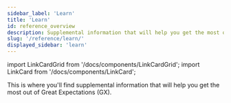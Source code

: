 ```yaml
---
sidebar_label: 'Learn'
title: 'Learn'
id: reference_overview
description: Supplemental information that will help you get the most out of Great Expectations.
slug: '/reference/learn/'
displayed_sidebar: 'learn'
---
```


import LinkCardGrid from '/docs/components/LinkCardGrid';
import LinkCard from '/docs/components/LinkCard';

<p class="DocItem__header-description">This is where you'll find supplemental information that will help you get the most out of Great Expectations (GX).</p>

<LinkCardGrid>
  <LinkCard topIcon label="Feature and code readiness" description="The readiness levels for GX features and code" href="/docs/oss/contributing/contributing_maturity" icon="/img/code_readiness_icon.svg" />
  <LinkCard topIcon label="Customize your deployment" description="Customize your GX deployment to meet your unique business requirements" href="/docs/reference/learn/customize_your_deployment" icon="/img/configure_icon.svg" />
  <LinkCard topIcon label="Usage statistics" description="Learn what usage statistics are collected and how they are used" href="/docs/reference/learn/usage_statistics" icon="/img/statistics_icon.svg" />
  <LinkCard topIcon label="Expectation classes" description="An overview of the available Expectation classes, why they are helpful, and when they should be used" href="/docs/reference/learn/conceptual_guides/expectation_classes" icon="/img/overview_icon.svg" />
  <LinkCard topIcon label="API documentation" description="The GX API reference" href="/docs/reference/api_reference" icon="/img/api_icon.svg" />
  <LinkCard topIcon label="Glossary" description="An alphabetical list of GX terms and words with definitions" href="/docs/reference/learn/glossary" icon="/img/glossary_icon.svg" />
</LinkCardGrid>


